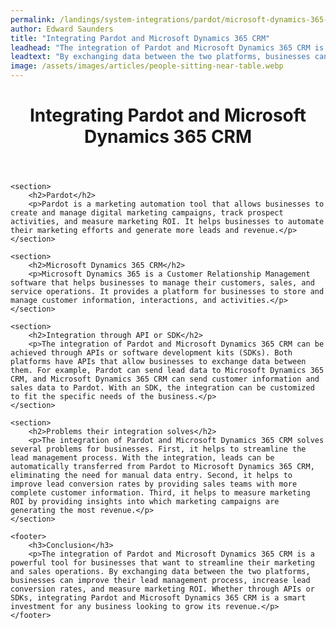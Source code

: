 ```yaml
---
permalink: /landings/system-integrations/pardot/microsoft-dynamics-365-crm
author: Edward Saunders
title: "Integrating Pardot and Microsoft Dynamics 365 CRM"
leadhead: "The integration of Pardot and Microsoft Dynamics 365 CRM is a powerful tool for businesses that want to streamline their marketing and sales operations"
leadtext: "By exchanging data between the two platforms, businesses can improve their lead management process, increase lead conversion rates, and measure marketing ROI. Whether through APIs or SDKs, integrating Pardot and Microsoft Dynamics 365 CRM is a smart investment for any business looking to grow its revenue."
image: /assets/images/articles/people-sitting-near-table.webp
---
```

<div class="arttext">	<header>
		<h1>Integrating Pardot and Microsoft Dynamics 365 CRM</h1>
	</header>
	
	<section>
		<h2>Pardot</h2>
		<p>Pardot is a marketing automation tool that allows businesses to create and manage digital marketing campaigns, track prospect activities, and measure marketing ROI. It helps businesses to automate their marketing efforts and generate more leads and revenue.</p>
	</section>
	
	<section>
		<h2>Microsoft Dynamics 365 CRM</h2>
		<p>Microsoft Dynamics 365 is a Customer Relationship Management software that helps businesses to manage their customers, sales, and service operations. It provides a platform for businesses to store and manage customer information, interactions, and activities.</p>
	</section>
	
	<section>
		<h2>Integration through API or SDK</h2>
		<p>The integration of Pardot and Microsoft Dynamics 365 CRM can be achieved through APIs or software development kits (SDKs). Both platforms have APIs that allow businesses to exchange data between them. For example, Pardot can send lead data to Microsoft Dynamics 365 CRM, and Microsoft Dynamics 365 CRM can send customer information and sales data to Pardot. With an SDK, the integration can be customized to fit the specific needs of the business.</p>
	</section>
	
	<section>
		<h2>Problems their integration solves</h2>
		<p>The integration of Pardot and Microsoft Dynamics 365 CRM solves several problems for businesses. First, it helps to streamline the lead management process. With the integration, leads can be automatically transferred from Pardot to Microsoft Dynamics 365 CRM, eliminating the need for manual data entry. Second, it helps to improve lead conversion rates by providing sales teams with more complete customer information. Third, it helps to measure marketing ROI by providing insights into which marketing campaigns are generating the most revenue.</p>
	</section>
	
	<footer>
		<h3>Conclusion</h3>
		<p>The integration of Pardot and Microsoft Dynamics 365 CRM is a powerful tool for businesses that want to streamline their marketing and sales operations. By exchanging data between the two platforms, businesses can improve their lead management process, increase lead conversion rates, and measure marketing ROI. Whether through APIs or SDKs, integrating Pardot and Microsoft Dynamics 365 CRM is a smart investment for any business looking to grow its revenue.</p>
	</footer>
</div>